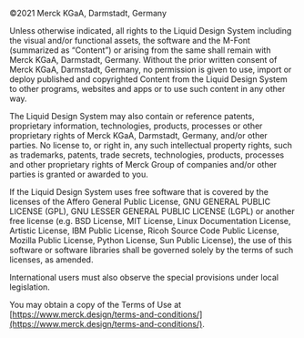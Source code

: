 ©2021 Merck KGaA, Darmstadt, Germany

Unless otherwise indicated, all rights to the Liquid Design System including the visual and/or functional assets, the software and the M-Font (summarized as “Content”) or arising from the same shall remain with Merck KGaA, Darmstadt, Germany. Without the prior written consent of Merck KGaA, Darmstadt, Germany, no permission is given to use, import or deploy published and copyrighted Content from the Liquid Design System to other programs, websites and apps or to use such content in any other way.

The Liquid Design System may also contain or reference patents, proprietary information, technologies, products, processes or other proprietary rights of Merck KGaA, Darmstadt, Germany, and/or other parties. No license to, or right in, any such intellectual property rights, such as trademarks, patents, trade secrets, technologies, products, processes and other proprietary rights of Merck Group of companies and/or other parties is granted or awarded to you.

If the Liquid Design System uses free software that is covered by the licenses of the Affero General Public License, GNU GENERAL PUBLIC LICENSE (GPL), GNU LESSER GENERAL PUBLIC LICENSE (LGPL) or another free license (e.g. BSD License, MIT License, Linux Documentation License, Artistic License, IBM Public License, Ricoh Source Code Public License, Mozilla Public License, Python License, Sun Public License), the use of this software or software libraries shall be governed solely by the terms of such licenses, as amended.

International users must also observe the special provisions under local legislation.

You may obtain a copy of the Terms of Use at [https://www.merck.design/terms-and-conditions/](https://www.merck.design/terms-and-conditions/).
